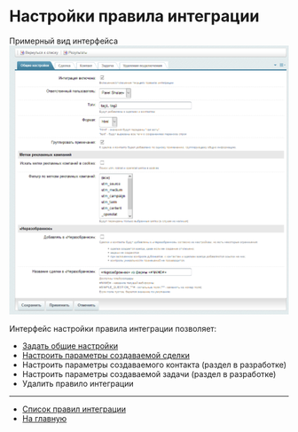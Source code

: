 # Настройки правила интеграции

Примерный вид интерфейса
![Общие настройки](./update/rs1.png)

Интерфейс настройки правила интеграции позволяет:
* [Задать общие настройки](./update/common.md)
* [Настроить параметры создаваемой сделки](./update/lead.md)
* Настроить параметры создаваемого контакта (раздел в разработке)
* Настроить параметры создаваемой задачи (раздел в разработке)
* Удалить правило интеграции
---
* [Список правил интеграции](../rules.md)
* [На главную](../README.MD)